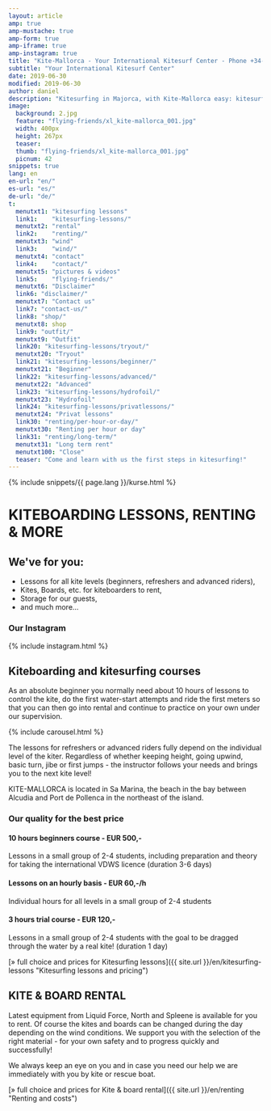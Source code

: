 ```yaml
---
layout: article
amp: true
amp-mustache: true
amp-form: true
amp-iframe: true
amp-instagram: true
title: "Kite-Mallorca - Your International Kitesurf Center - Phone +34-696-264729"
subtitle: "Your International Kitesurf Center"
date: 2019-06-30
modified: 2019-06-30
author: daniel
description: "Kitesurfing in Majorca, with Kite-Mallorca easy: kitesurfing lessons for beginners and advanced students. Complete equipment such as kite, board, harness and wetsuit will be provided."
image:
  background: 2.jpg
  feature: "flying-friends/xl_kite-mallorca_001.jpg"
  width: 400px
  height: 267px
  teaser:
  thumb: "flying-friends/xl_kite-mallorca_001.jpg"
  picnum: 42
snippets: true
lang: en
en-url: "en/"
es-url: "es/"
de-url: "de/"
t:
  menutxt1: "kitesurfing lessons"
  link1:    "kitesurfing-lessons/"
  menutxt2: "rental"
  link2:    "renting/"
  menutxt3: "wind"
  link3:    "wind/"
  menutxt4: "contact"
  link4:    "contact/"
  menutxt5: "pictures & videos"
  link5:    "flying-friends/"
  menutxt6: "Disclaimer"
  link6: "disclaimer/"
  menutxt7: "Contact us"
  link7: "contact-us/"
  link8: "shop/"
  menutxt8: shop
  link9: "outfit/"
  menutxt9: "Outfit"
  link20: "kitesurfing-lessons/tryout/"
  menutxt20: "Tryout"
  link21: "kitesurfing-lessons/beginner/"
  menutxt21: "Beginner"
  link22: "kitesurfing-lessons/advanced/"
  menutxt22: "Advanced"
  link23: "kitesurfing-lessons/hydrofoil/"
  menutxt23: "Hydrofoil"
  link24: "kitesurfing-lessons/privatlessons/"
  menutxt24: "Privat lessons"
  link30: "renting/per-hour-or-day/"
  menutxt30: "Renting per hour or day"
  link31: "renting/long-term/"
  menutxt31: "Long term rent"
  menutxt100: "Close"
  teaser: "Come and learn with us the first steps in kitesurfing!"
---
```


{% include snippets/{{ page.lang }}/kurse.html %}

# KITEBOARDING LESSONS, RENTING & MORE

## We've for you:  
- Lessons for all kite levels (beginners, refreshers and advanced riders),  
- Kites, Boards, etc. for kiteboarders to rent,  
- Storage for our guests,  
- and much more...

### Our Instagram
{% include instagram.html %} 

## Kiteboarding and kitesurfing courses
As an absolute beginner you normally need about 10 hours of lessons to control the kite, do the first water-start attempts and ride the first meters so that you can then go into rental and continue to practice on your own under our supervision.

{% include carousel.html %}

The lessons for refreshers or advanced riders fully depend on the individual level of the kiter. Regardless of whether keeping height, going upwind, basic turn, jibe or first jumps - the instructor follows your needs and brings you to the next kite level!

KITE-MALLORCA is located in Sa Marina, the beach in the bay between Alcudia and Port de Pollenca in the northeast of the island.

### Our quality for the best price

#### 10 hours beginners course - **EUR 500,-**
Lessons in a small group of 2-4 students, including preparation and theory for taking the international VDWS licence (duration 3-6 days)

#### Lessons on an hourly basis - **EUR 60,-/h**
Individual hours for all levels in a small group of 2-4 students

#### 3 hours trial course - **EUR 120,-**
Lessons in a small group of 2-4 students with the goal to be dragged through the water by a real kite! (duration 1 day)

[» full choice and prices for Kitesurfing lessons]({{ site.url }}/en/kitesurfing-lessons "Kitesurfing lessons and pricing")


## KITE & BOARD RENTAL

Latest equipment from Liquid Force, North and Spleene is available for you to rent. Of course the kites and boards can be changed during the day depending on the wind conditions. We support you with the selection of the right material - for your own safety and to progress quickly and successfully!

We always keep an eye on you and in case you need our help we are immediately with you by kite or rescue boat.

[» full choice and prices for Kite & board rental]({{ site.url }}/en/renting "Renting and costs")
